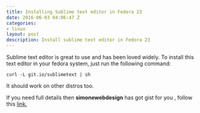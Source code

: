 ```yaml
---
title: Installing Sublime text editor in Fedora 23
date: 2016-06-03 04:06:47 Z
categories:
- linux
layout: post
description: Install sublime text editor in Fedora 23
---
```


Sublime text editor is great to use and has been loved widely.
To install this text editor in your fedora system, just run the following command:

	curl -L git.io/sublimetext | sh


It should work on other distros too.


If you need full details then  <b>simonewebdesign</b> has got gist for you , follow this <a href="https://gist.github.com/simonewebdesign/8507139"> link. </a>